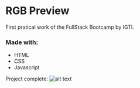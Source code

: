 # RGB Preview
First pratical work of the FullStack Bootcamp by IGTI.

### Made with: 
- HTML
- CSS
- Javascript 

Project complete: 
![alt text](https://github.com/gisouzap/rgb-preview-igti/blob/master/assets/imgs/rgb-preview.gif "RGB Preview")
